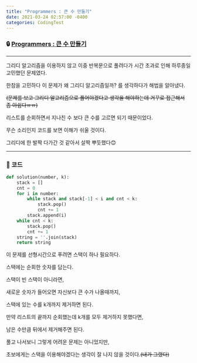 ```yaml
---
title: "Programmers : 큰 수 만들기"
date: 2021-03-24 02:57:00 -0400
categories: CodingTest
---
```




### 🔒 [Programmers : 큰 수 만들기](https://programmers.co.kr/learn/courses/30/lessons/42883)

<hr>


그리디 알고리즘을 이용하지 않고 이중 반복문으로 풀려다가 시간 초과로 인해 하루종일 고민했던 문제였다.

한참을 고민하다 이 문제가 왜 그리디 알고리즘일까? 를 생각하다가 해법을 알아냈다.

~~(문제를 보고 그리디 알고리즘으로 풀어야겠다고 생각을 해야하는데 거꾸로 접근해서 좀 아쉽다ㅠㅠ)~~

리스트를 순회하면서 지나친 수 보다 큰 수를 고르면 되기 때문이었다.

무슨 소리인지 코드를 보면 이해가 쉬울 것이다.

그리디에 한 발짝 다가간 것 같아서 살짝 뿌듯했다😊


<hr>


### 🔑 코드

```python
def solution(number, k):
    stack = []
    cnt = 0
    for i in number:
        while stack and stack[-1] < i and cnt < k:
            stack.pop()
            cnt += 1
        stack.append(i)
    while cnt < k:
        stack.pop()
        cnt += 1
    string = ''.join(stack)
    return string
```

이 문제를 선형시간으로 푸려면 스택이 하나 필요하다.

스택에는 순회한 숫자를 담는다.

스택이 빈 스택이 아니라면,

새로운 숫자가 들어오면 자신보다 큰 수가 나올때까지,

스택에 있는 수를 k개까지 제거하면 된다.

만약 리스트의 끝까지 순회했는데 k개를 모두 제거하지 못했다면,

남은 수만큼 뒤에서 제거해주면 된다.

풀고 나서보니 그렇게 어려운 문제는 아니었지만,

초보에게는 스택을 이용해야겠다는 생각이 잘 나지 않을 것이다.~~(내가 그랬다)~~